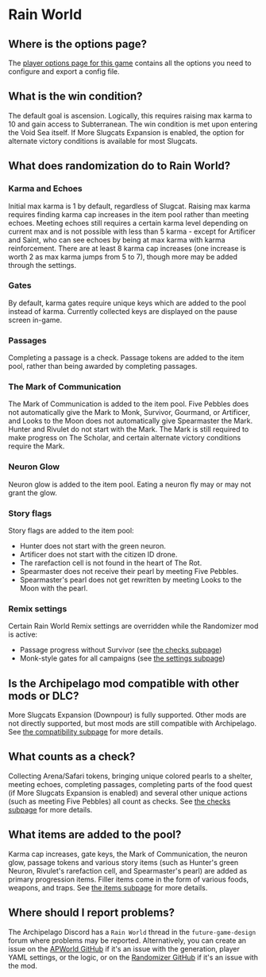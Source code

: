 # Rain World

## Where is the options page?

The [player options page for this game](../player-options)
contains all the options you need to configure and export a config file.

## What is the win condition?

The default goal is ascension.
Logically, this requires raising max karma to 10 and gain access to Subterranean.
The win condition is met upon entering the Void Sea itself.
If More Slugcats Expansion is enabled,
the option for alternate victory conditions is available for most Slugcats.

## What does randomization do to Rain World?

### Karma and Echoes
Initial max karma is 1 by default, regardless of Slugcat.
Raising max karma requires finding karma cap increases in the item pool rather than meeting echoes.
Meeting echoes still requires a certain karma level depending on current max
and is not possible with less than 5 karma -
except for Artificer and Saint, who can see echoes by being at max karma with karma reinforcement.
There are at least 8 karma cap increases
(one increase is worth 2 as max karma jumps from 5 to 7),
though more may be added through the settings.

### Gates
By default, karma gates require unique keys which are added to the pool instead of karma.
Currently collected keys are displayed on the pause screen in-game.

### Passages
Completing a passage is a check.
Passage tokens are added to the item pool, rather than being awarded by completing passages.

### The Mark of Communication
The Mark of Communication is added to the item pool.
Five Pebbles does not automatically give the Mark to Monk, Survivor, Gourmand, or Artificer,
and Looks to the Moon does not automatically give Spearmaster the Mark.
Hunter and Rivulet do not start with the Mark.
The Mark is still required to make progress on The Scholar,
and certain alternate victory conditions require the Mark.

### Neuron Glow
Neuron glow is added to the item pool.
Eating a neuron fly may or may not grant the glow.

### Story flags
Story flags are added to the item pool:
- Hunter does not start with the green neuron.
- Artificer does not start with the citizen ID drone.
- The rarefaction cell is not found in the heart of The Rot.
- Spearmaster does not receive their pearl by meeting Five Pebbles.
- Spearmaster's pearl does not get rewritten by meeting Looks to the Moon with the pearl.

### Remix settings
Certain Rain World Remix settings are overridden while the Randomizer mod is active:
- Passage progress without Survivor (see [the checks subpage](/tutorial/Rain%20World/checks/en))
- Monk-style gates for all campaigns (see [the settings subpage](/tutorial/Rain%20World/settings/en))

## Is the Archipelago mod compatible with other mods or DLC?

More Slugcats Expansion (Downpour) is fully supported.
Other mods are not directly supported, but most mods are still compatible with Archipelago.
See [the compatibility subpage](/tutorial/Rain%20World/compatibility/en) for more details.

## What counts as a check?

Collecting Arena/Safari tokens, bringing unique colored pearls to a shelter,
meeting echoes, completing passages, completing parts of the food quest (if More Slugcats Expansion is enabled)
and several other unique actions (such as meeting Five Pebbles) all count as checks.
See [the checks subpage](/tutorial/Rain%20World/checks/en) for more details.

## What items are added to the pool?

Karma cap increases, gate keys, the Mark of Communication, the neuron glow, passage tokens and
various story items (such as Hunter's green Neuron, Rivulet's rarefaction cell, and Spearmaster's pearl)
are added as primary progression items.
Filler items come in the form of various foods, weapons, and traps.
See [the items subpage](/tutorial/Rain%20World/items/en) for more details.

## Where should I report problems?

The Archipelago Discord has a `Rain World` thread in the `future-game-design` forum where problems may be reported.
Alternatively, you can create an issue
on the [APWorld GitHub](https://github.com/alphappy/ArchipelagoRW/issues)
if it's an issue with the generation, player YAML settings, or the logic,
or on the [Randomizer GitHub](https://github.com/SaltiestSyrup/RWRandomizer/issues)
if it's an issue with the mod.
